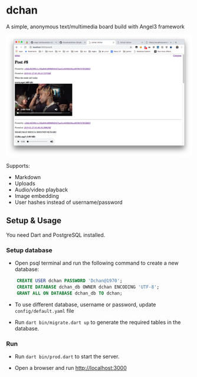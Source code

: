 # dchan

A simple, anonymous text/multimedia board build with Angel3 framework

![screenshot](screenshots/screenshot.png)

Supports:

* Markdown
* Uploads
* Audio/video playback
* Image embedding
* User hashes instead of username/password

## Setup & Usage

You need Dart and PostgreSQL installed.

### Setup database

* Open psql terminal and run the following command to create a new database:

```sql
    CREATE USER dchan PASSWORD 'Dchan@1970';
    CREATE DATABASE dchan_db OWNER dchan ENCODING 'UTF-8';
    GRANT ALL ON DATABASE dchan_db TO dchan; 
```

* To use different database, username or password, update `config/default.yaml` file

* Run `dart bin/migrate.dart up` to generate the required tables in the database.

### Run

* Run `dart bin/prod.dart` to start the server.

* Open a browser and run <http://localhost:3000>
